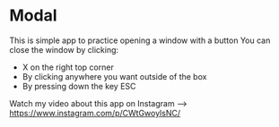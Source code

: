 # Modal 
This is simple app to practice opening a window with a button
You can close the window by clicking: 
- X on the right top corner
- By clicking anywhere you want outside of the box
- By pressing down the key ESC

Watch my video about this app on Instagram --> 
https://www.instagram.com/p/CWtGwoylsNC/